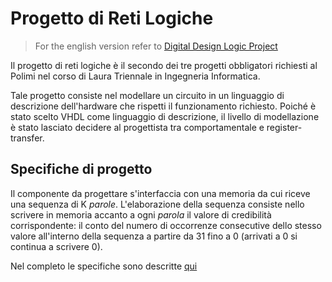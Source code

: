 # Progetto di Reti Logiche

> For the english version refer to [Digital Design Logic Project]()

Il progetto di reti logiche è il secondo dei tre progetti obbligatori richiesti al Polimi nel corso di Laura Triennale in Ingegneria Informatica.

Tale progetto consiste nel modellare un circuito in un linguaggio di descrizione dell'hardware che rispetti il funzionamento richiesto.
Poiché è stato scelto VHDL come linguaggio di descrizione, il livello di modellazione è stato lasciato decidere al progettista tra comportamentale e register-transfer.

## Specifiche di progetto

Il componente da progettare s'interfaccia con una memoria da cui riceve una sequenza di K _parole_. L'elaborazione della sequenza consiste nello scrivere in memoria accanto a ogni _parola_ il valore di credibilità corrispondente: il conto del numero di occorrenze consecutive dello stesso valore all'interno della sequenza a partire da 31 fino a 0 (arrivati a 0 si continua a scrivere 0).

Nel completo le specifiche sono descritte [qui](./specifications/PFRL_Specifica_23_24_V_22_12_2023.pdf)
